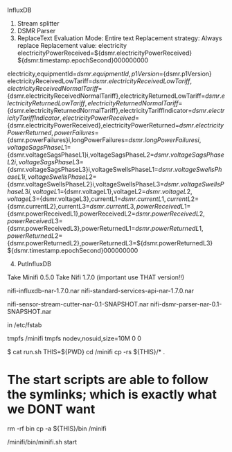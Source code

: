 InfluxDB

1) Stream splitter
2) DSMR Parser
3) ReplaceText
Evaluation Mode: Entire text
Replacement strategy: Always replace
Replacement value: electricity electricityPowerReceived=${dsmr.electricityPowerReceived} ${dsmr.timestamp.epochSecond}000000000

electricity,equipmentId=${dsmr.equipmentId},p1Version=${dsmr.p1Version} electricityReceivedLowTariff=${dsmr.electricityReceivedLowTariff},electricityReceivedNormalTariff=${dsmr.electricityReceivedNormalTariff},electricityReturnedLowTariff=${dsmr.electricityReturnedLowTariff},electricityReturnedNormalTariff=${dsmr.electricityReturnedNormalTariff},electricityTariffIndicator=${dsmr.electricityTariffIndicator},electricityPowerReceived=${dsmr.electricityPowerReceived},electricityPowerReturned=${dsmr.electricityPowerReturned},powerFailures=${dsmr.powerFailures}i,longPowerFailures=${dsmr.longPowerFailures}i,voltageSagsPhaseL1=${dsmr.voltageSagsPhaseL1}i,voltageSagsPhaseL2=${dsmr.voltageSagsPhaseL2}i,voltageSagsPhaseL3=${dsmr.voltageSagsPhaseL3}i,voltageSwellsPhaseL1=${dsmr.voltageSwellsPhaseL1}i,voltageSwellsPhaseL2=${dsmr.voltageSwellsPhaseL2}i,voltageSwellsPhaseL3=${dsmr.voltageSwellsPhaseL3}i,voltageL1=${dsmr.voltageL1},voltageL2=${dsmr.voltageL2},voltageL3=${dsmr.voltageL3},currentL1=${dsmr.currentL1},currentL2=${dsmr.currentL2},currentL3=${dsmr.currentL3},powerReceivedL1=${dsmr.powerReceivedL1},powerReceivedL2=${dsmr.powerReceivedL2},powerReceivedL3=${dsmr.powerReceivedL3},powerReturnedL1=${dsmr.powerReturnedL1},powerReturnedL2=${dsmr.powerReturnedL2},powerReturnedL3=${dsmr.powerReturnedL3} ${dsmr.timestamp.epochSecond}000000000

4) PutInfluxDB




Take Minifi 0.5.0
Take Nifi 1.7.0  (important use THAT version!!)

nifi-influxdb-nar-1.7.0.nar
nifi-standard-services-api-nar-1.7.0.nar


nifi-sensor-stream-cutter-nar-0.1-SNAPSHOT.nar
nifi-dsmr-parser-nar-0.1-SNAPSHOT.nar


in /etc/fstab

tmpfs /minifi tmpfs nodev,nosuid,size=10M 0 0      


$ cat run.sh 
THIS=${PWD}
cd /minifi
cp -rs ${THIS}/* .

# The start scripts are able to follow the symlinks; which is exactly what we DONT want
rm -rf bin
cp -a ${THIS}/bin /minifi

/minifi/bin/minifi.sh start 
